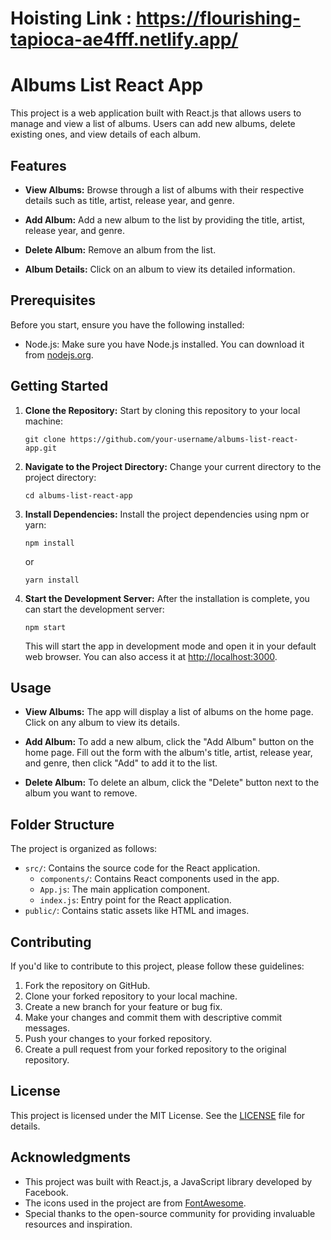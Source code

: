 # Hoisting Link : https://flourishing-tapioca-ae4fff.netlify.app/

# Albums List React App

This project is a web application built with React.js that allows users to manage and view a list of albums. Users can add new albums, delete existing ones, and view details of each album.

## Features

- **View Albums:** Browse through a list of albums with their respective details such as title, artist, release year, and genre.

- **Add Album:** Add a new album to the list by providing the title, artist, release year, and genre.

- **Delete Album:** Remove an album from the list.

- **Album Details:** Click on an album to view its detailed information.

## Prerequisites

Before you start, ensure you have the following installed:

- Node.js: Make sure you have Node.js installed. You can download it from [nodejs.org](https://nodejs.org/).

## Getting Started

1. **Clone the Repository:** Start by cloning this repository to your local machine:

   ```shell
   git clone https://github.com/your-username/albums-list-react-app.git
   ```

2. **Navigate to the Project Directory:** Change your current directory to the project directory:

   ```shell
   cd albums-list-react-app
   ```

3. **Install Dependencies:** Install the project dependencies using npm or yarn:

   ```shell
   npm install
   ```

   or

   ```shell
   yarn install
   ```

4. **Start the Development Server:** After the installation is complete, you can start the development server:

   ```shell
   npm start
   ```

   This will start the app in development mode and open it in your default web browser. You can also access it at [http://localhost:3000](http://localhost:3000).

## Usage

- **View Albums:** The app will display a list of albums on the home page. Click on any album to view its details.

- **Add Album:** To add a new album, click the "Add Album" button on the home page. Fill out the form with the album's title, artist, release year, and genre, then click "Add" to add it to the list.

- **Delete Album:** To delete an album, click the "Delete" button next to the album you want to remove.

## Folder Structure

The project is organized as follows:

- `src/`: Contains the source code for the React application.
  - `components/`: Contains React components used in the app.
  - `App.js`: The main application component.
  - `index.js`: Entry point for the React application.
- `public/`: Contains static assets like HTML and images.

## Contributing

If you'd like to contribute to this project, please follow these guidelines:

1. Fork the repository on GitHub.
2. Clone your forked repository to your local machine.
3. Create a new branch for your feature or bug fix.
4. Make your changes and commit them with descriptive commit messages.
5. Push your changes to your forked repository.
6. Create a pull request from your forked repository to the original repository.

## License

This project is licensed under the MIT License. See the [LICENSE](LICENSE) file for details.

## Acknowledgments

- This project was built with React.js, a JavaScript library developed by Facebook.
- The icons used in the project are from [FontAwesome](https://fontawesome.com/).
- Special thanks to the open-source community for providing invaluable resources and inspiration.
